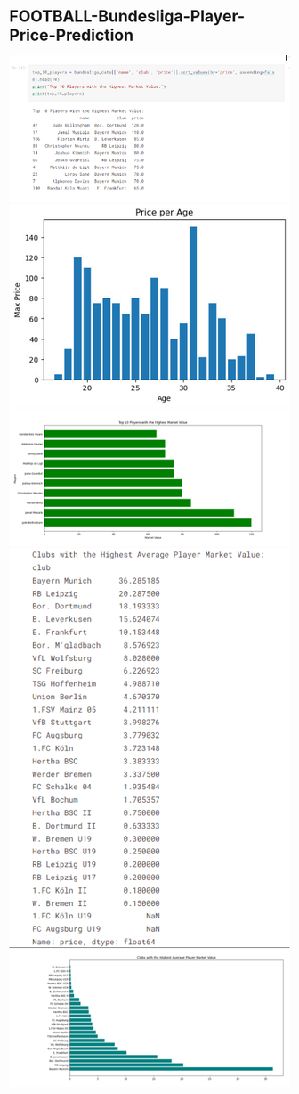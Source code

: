 # FOOTBALL-Bundesliga-Player-Price-Prediction

</head>
<body>
  <img src="387584272_857706066051504_4205878109947962244_n.png">
  <img src="z4762763903044_ac78e7ecbbc2cd6a7a4a0dec973e1d38.jpg">
  <img src="chart 1.png">
<img src=topclub.png">
  <img src="chart 2.png">
</body>
</html>
